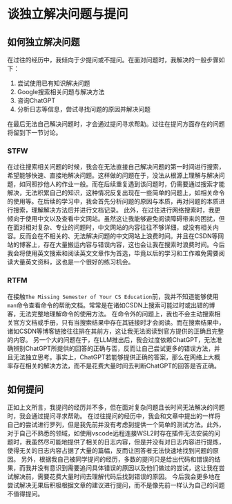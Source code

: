 # 谈独立解决问题与提问

## 如何独立解决问题
在过往的经历中，我倾向于少提问或不提问。在面对问题时，我解决的一般步骤如下：
1. 尝试使用已有知识解决问题
2. Google搜索相关问题与解决方法
3. 咨询ChatGPT
4. 分析日志等信息，尝试寻找问题的原因并解决问题

在最后无法自己解决问题时，才会通过提问寻求帮助。过往在提问方面存在的问题将留到下一节讨论。

### STFW
在过往搜索相关问题的时候，我会在无法直接自己解决问题的第一时间进行搜索，希望能够快速、直接地解决问题。这样做的问题在于，没法从根源上理解与解决问题，如同照抄他人的作业一般。而在后续重复遇到该问题时，仍需要通过搜索才能解决，无法积累自己的知识，这种情况反复出现在一些简单的问题上，如相关命令的使用等。在后续的学习中，我会首先分析问题的原因与本质，再对问题的本质进行搜索，理解解决方法后并进行文档记录。
此外，在过往进行网络搜索时，我更倾向于使用中文以及查看中文网站。虽然这让我能够避免阅读障碍带来的困扰，但在面对相对复杂、专业的问题时，中文网站的内容往往不够详细，或没有相关内容。反而会在不相关的、无法解决问题的中文网站上浪费时间。并且在CSDN等网站的博客上，存在大量搬运内容与错误内容，这也会让我在搜索时浪费时间。今后我会将使用英文搜索和阅读英文文章作为首选，毕竟以后的学习和工作难免需要阅读大量英文资料，这也是一个很好的练习机会。

### RTFM
在接触`The Missing Semester of Your CS Education`前，我并不知道能够使用`man`命令查看命令的帮助文档。常常是在诸如CSDN上搜索可能过时或出错的博客，无法完整地理解命令的使用方法。
在命令外的问题上，我也不会主动搜索相关官方文档或手册，只有当搜索结果中存在其链接时才会阅读。而在搜索结果中，诸如CSDN等博客链接往往排在其前方，这让我无法阅读到官方提供的正确且完整的内容。
另一个大的问题在于，在LLM推出后，我会过度依赖ChatGPT，无法准确辨别ChatGPT所提供的回答的正确与否，反而让自己尝试更多的错误方法，并且无法独立思考。事实上，ChatGPT若能够提供正确的答案，那么在网络上大概率存在相关的解决方法，而不是花费大量时间去判断ChatGPT的回答是否正确。

## 如何提问
正如上文所言，我提问的经历并不多，但在面对复杂问题且长时间无法解决的问题时，我会通过提问寻求帮助。
在过往提问的经历中，我会和文章中提出的一样将自己的尝试进行罗列，但是我先前并没有考虑到提供一个简单的测试方法。此外，对于自己不熟悉的领域，如使用vscode远程连接WSL2时存在插件无法安装的问题时，我虽然尽可能地提供了相关的日志内容，但是并没有对日志内容进行提炼，使得无关的日志内容占据了大量的篇幅，反而让回答者无法快速地找到问题的原因。
另外，根据我自己被同学提问的经历，多数的提问只是给出代码和错误的结果，而我并没有意识到需要追问具体错误的原因以及他们做过的尝试，这让我在尝试解决前，需要花费大量时间去理解代码后找到错误的原因。
今后我会更多地在尝试解决无果后积极根据文章的建议进行提问，而不是像先前一样认为自己的问题不值得提问。